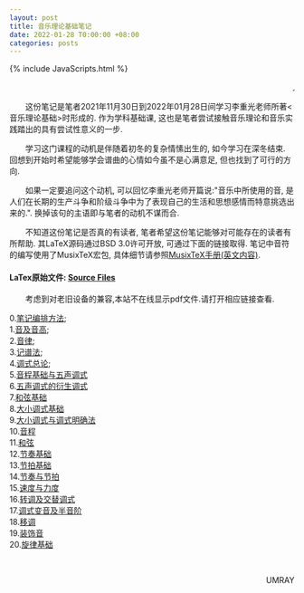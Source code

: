 ```yaml
---
layout: post
title: 音乐理论基础笔记
date: 2022-01-28 T0:00:00 +08:00
categories: posts
---
```


{% include JavaScripts.html %}

<marquee> 人充满劳绩，但还诗意地栖居于这块大地之上.  --荷尔德林 </marquee>  

&emsp;&emsp;这份笔记是笔者2021年11月30日到2022年01月28日间学习李重光老师所著<音乐理论基础>时形成的. 作为学科基础课, 这也是笔者尝试接触音乐理论和音乐实践踏出的具有尝试性意义的一步.  

&emsp;&emsp;学习这门课程的动机是伴随着初冬的复杂情愫出生的, 如今学习在深冬结束. 回想到开始时希望能够学会谱曲的心情如今虽不是心满意足, 但也找到了可行的方向.  

&emsp;&emsp;如果一定要追问这个动机, 可以回忆李重光老师开篇说:"音乐中所使用的音, 是人们在长期的生产斗争和阶级斗争中为了表现自己的生活和思想感情而特意挑选出来的.". 换掉该句的主语即与笔者的动机不谋而合.  

&emsp;&emsp;不知道这份笔记是否真的有读者, 笔者希望这份笔记能够对可能存在的读者有所帮助. 其LaTeX源码通过BSD 3.0许可开放, 可通过下面的链接取得. 笔记中音符的编写使用了MusixTeX宏包, 具体细节请参照[MusixTeX手册(英文内容)](https://texdoc.org/serve/musixdoc.pdf/0).  


#### LaTex原始文件: [Source Files](https://github.com/Umaru-Xi/BasicMusicTheoryNotes/releases/download/BasicMusicTheoryNotes/BasicMusicTheory_Note.tar.gz) ####  

&emsp;&emsp;考虑到对老旧设备的兼容,本站不在线显示pdf文件.请打开相应链接查看.  


0.[笔记编排方法](/include/MTB/0.笔记编排方法.pdf);  
1.[音及音高](/include/MTB/1.音及音高.pdf);  
2.[音律](/include/MTB/2.音律.pdf);  
3.[记谱法](/include/MTB/3.记谱法.pdf);  
4.[调式总论](/include/MTB/4.调式总论.pdf);  
5.[音程基础与五声调式](/include/MTB/5.音程基础与五声调式.pdf)  
6.[五声调式的衍生调式](/include/MTB/6.五声调式的衍生调式.pdf)  
7.[和弦基础](/include/MTB/7.和弦基础.pdf)  
8.[大小调式基础](/include/MTB/8.大小调式基础.pdf)  
9.[大小调式与调式明确法](/include/MTB/9.大小各调与调式明确法.pdf)  
10.[音程](/include/MTB/10.音程.pdf)  
11.[和弦](/include/MTB/11.和弦.pdf)  
12.[节奏基础](/include/MTB/12.节奏基础.pdf)  
13.[节拍基础](/include/MTB/13.节拍基础.pdf)  
14.[节奏与节拍](/include/MTB/14.节奏与节拍.pdf)  
15.[速度与力度](/include/MTB/15.速度与力度.pdf)  
16.[转调及交替调式](/include/MTB/16.转调及交替调式.pdf)  
17.[调式变音及半音阶](/include/MTB/17.调式变音及半音阶.pdf)  
18.[移调](/include/MTB/18.移调.pdf)  
19.[装饰音](/include/MTB/19.装饰音.pdf)  
20.[旋律基础](/include/MTB/20.旋律基础.pdf)  

&emsp;&emsp;
<p align="right">UMRAY</p>
